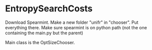 EntropySearchCosts
==================

Download Spearmint. Make a new folder "unifr" in "chooser". Put everything there. Make sure spearmint is on python path (not the one containing the main.py but the parent)

Main class is the OptSizeChooser.

